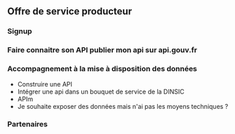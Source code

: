 ## Offre de service producteur
### Signup
### Faire connaitre son API publier mon api sur api.gouv.fr

### Accompagnement à la mise à disposition des données
- Construire une API
- Intégrer une api dans un bouquet de service de la DINSIC
- APIm
- Je souhaite exposer des données mais n'ai pas les moyens techniques ?

### Partenaires
